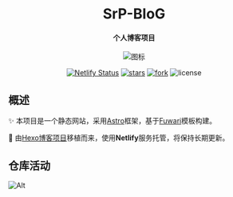 <h1 align="center">SrP-BloG</h1>

<h4 align="center">个人博客项目</h4>

<div align="center">

<img src="https://cdn.jsdelivr.net/gh/RolinShmily/Images@main/hexo/20251025205948783.ico" alt="图标">

[![Netlify Status](https://api.netlify.com/api/v1/badges/ad6055c9-6f93-4173-963b-b0910a02127e/deploy-status)](https://app.netlify.com/projects/srp-blog/deploys)
[![stars](https://img.shields.io/github/stars/RolinShmily/SrP-BloG.svg?style=flat&color=green)](https://github.com/RolinShmily/SrP-BloG)
[![fork](https://img.shields.io/github/forks/RolinShmily/SrP-BloG.svg?style=flat&color=critical)](https://github.com/RolinShmily/SrP-BloG)
![license](https://img.shields.io/badge/license-GPL%203-orange.svg?style=flat)

</div>

## 概述

✨ 本项目是一个静态网站，采用[Astro](https://github.com/withastro/astro)框架，基于[Fuwari](https://github.com/saicaca/fuwari)模板构建。

🚀 由[Hexo博客项目](https://github.com/RolinShmily/rolinshmily.github.io)移植而来，使用**Netlify**服务托管，将保持长期更新。

## 仓库活动

![Alt](https://repobeats.axiom.co/api/embed/1f000384d6face53ef69c9ee9c0e59a7010d1465.svg "Repobeats analytics image")
